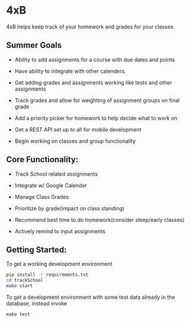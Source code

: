 4xB
===

4xB helps keep track of your homework and grades for your classes.

Summer Goals
------------
- Ability to add assignments for a course with due dates and points

- Have ability to integrate with other calenders.

- Get adding grades and assignments working like tests and other assignments

- Track grades and allow for weighting of assignment groups on final grade

- Add a priority picker for homework to help decide what to work on

- Get a REST API set up to all for mobile development

- Begin working on classes and group functionality


Core Functionality:
-------------------
- Track School related assignments

- Integrate w/ Google Calender

- Manage Class Grades

- Prioritize by grade(impact on class standing)

- Recommend best time to do homework(consider sleep/early classes)

- Actively remind to input assignments


Getting Started:
----------------
To get a working development environment
```bash
pip install -r requirements.txt
cd trackSchool
make start
```

To get a development environment with some test data already in the database, instead invoke
```bash
make test
```
